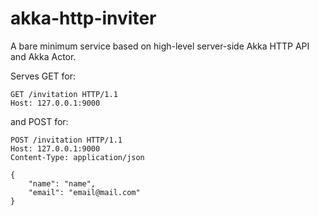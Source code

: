 # akka-http-inviter

A bare minimum service based on high-level server-side Akka HTTP API and Akka Actor.

Serves GET for:

```
GET /invitation HTTP/1.1
Host: 127.0.0.1:9000
```

and POST for:

```
POST /invitation HTTP/1.1
Host: 127.0.0.1:9000
Content-Type: application/json

{
	"name": "name",
	"email": "email@mail.com"
}
```